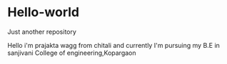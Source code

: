 # Hello-world
Just another repository

Hello i'm prajakta wagg from chitali and currently I'm pursuing my B.E in sanjivani College of engineering,Kopargaon
